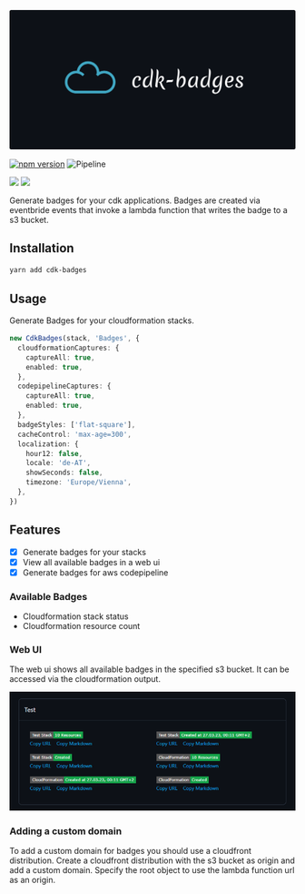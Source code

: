 [![cdk-badges](logo.png)](https://github.com/NimmLor/cdk-badges)

[![npm version](https://badge.fury.io/js/cdk-badges.svg?style=flat-square)](https://npmjs.com/package/cdk-badges)
![Pipeline](https://github.com/NimmLor/cdk-badges/actions/workflows/release.yml/badge.svg?style=flat-square)

![](https://test-badgeshostingbuckete4222a39-u0yatb0qkvhg.s3.eu-central-1.amazonaws.com/cf/Test/status-detailed.svg) ![](https://test-badgeshostingbuckete4222a39-u0yatb0qkvhg.s3.eu-central-1.amazonaws.com/cf/Test/resource-count.svg)

Generate badges for your cdk applications. Badges are created via eventbride events that invoke a lambda function that writes the badge to a s3 bucket.

## Installation

```bash
yarn add cdk-badges
```

## Usage

Generate Badges for your cloudformation stacks.

```ts
new CdkBadges(stack, 'Badges', {
  cloudformationCaptures: {
    captureAll: true,
    enabled: true,
  },
  codepipelineCaptures: {
    captureAll: true,
    enabled: true,
  },
  badgeStyles: ['flat-square'],
  cacheControl: 'max-age=300',
  localization: {
    hour12: false,
    locale: 'de-AT',
    showSeconds: false,
    timezone: 'Europe/Vienna',
  },
})
```

## Features

- [x] Generate badges for your stacks
- [x] View all available badges in a web ui
- [x] Generate badges for aws codepipeline

### Available Badges

- Cloudformation stack status
- Cloudformation resource count

### Web UI

The web ui shows all available badges in the specified s3 bucket. It can be accessed via the cloudformation output.

[![web-ui](ui.png)](https://github.com/NimmLor/cdk-badges)

### Adding a custom domain

To add a custom domain for badges you should use a cloudfront distribution.
Create a cloudfront distribution with the s3 bucket as origin and add a custom domain. Specify the root object to use the lambda function url as an origin.

